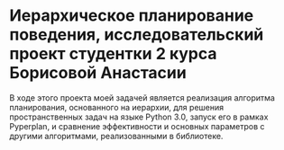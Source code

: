 # Иерархическое планирование поведения, исследовательский проект студентки 2 курса Борисовой Анастасии
В ходе этого проекта моей задачей является реализация алгоритма планирования, основанного на иерархии, для решения пространственных задач на языке Python 3.0, запуск его в рамках Pyperplan, и сравнение эффективности и основных параметров с другими алгоритмами, реализованными в библиотеке.
